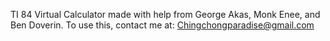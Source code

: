 TI 84 Virtual Calculator made with help from George Akas, Monk Enee, and Ben Doverin.
To use this, contact me at: Chingchongparadise@gmail.com
